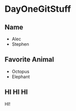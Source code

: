 # DayOneGitStuff

## Name
- Alec
- Stephen

## Favorite Animal
- Octopus
- Elephant

## HI HI HI
HI!